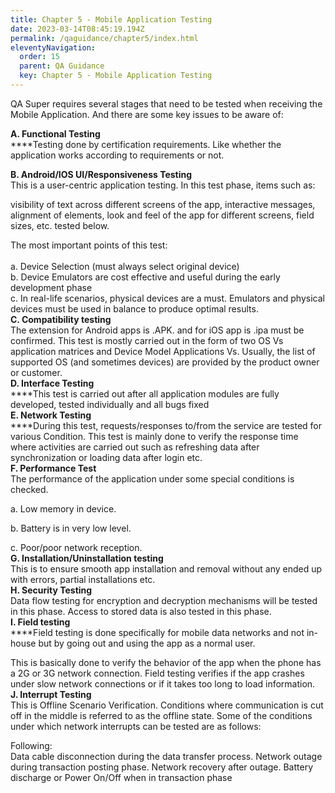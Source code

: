 ```yaml
---
title: Chapter 5 - Mobile Application Testing
date: 2023-03-14T08:45:19.194Z
permalink: /qaguidance/chapter5/index.html
eleventyNavigation:
  order: 15
  parent: QA Guidance
  key: Chapter 5 - Mobile Application Testing
---
```

<!--StartFragment-->

QA Super requires several stages that need to be tested when receiving the Mobile Application. And there are some key issues to be aware of:

**A. Functional Testing**\
\*\*\*\*Testing done by certification requirements. Like whether the application works according to requirements or not.

**B. Android/IOS UI/Responsiveness Testing**\
This is a user-centric application testing. In this test phase, items such as:

visibility of text across different screens of the app, interactive messages, alignment of elements, look and feel of the app for different screens, field sizes, etc. tested below.

The most important points of this test:\
\
a. Device Selection (must always select original device)\
b. Device Emulators are cost effective and useful during the early development phase\
c. In real-life scenarios, physical devices are a must. Emulators and physical devices must be used in balance to produce optimal results.\
**C. Compatibility testing**\
The extension for Android apps is .APK. and for iOS app is .ipa must be confirmed. This test is mostly carried out in the form of two OS Vs application matrices and Device Model Applications Vs. Usually, the list of supported OS (and sometimes devices) are provided by the product owner or customer.\
**D. Interface Testing**\
\*\*\*\*This test is carried out after all application modules are fully developed, tested individually and all bugs fixed\
**E. Network Testing**\
\*\*\*\*During this test, requests/responses to/from the service are tested for various Condition. This test is mainly done to verify the response time where activities are carried out such as refreshing data after synchronization or loading data after login etc.\
**F. Performance Test**\
The performance of the application under some special conditions is checked.

a. Low memory in device.

b. Battery is in very low level.

c. Poor/poor network reception.\
**G. Installation/Uninstallation testing**\
This is to ensure smooth app installation and removal without any ended up with errors, partial installations etc.\
**H. Security Testing**\
Data flow testing for encryption and decryption mechanisms will be tested in this phase. Access to stored data is also tested in this phase.\
**I. Field testing**\
\*\*\*\*Field testing is done specifically for mobile data networks and not in-house but by going out and using the app as a normal user.

This is basically done to verify the behavior of the app when the phone has a 2G or 3G network connection. Field testing verifies if the app crashes under slow network connections or if it takes too long to load information.\
**J. Interrupt Testing**\
This is Offline Scenario Verification. Conditions where communication is cut off in the middle is referred to as the offline state. Some of the conditions under which network interrupts can be tested are as follows:

Following:\
Data cable disconnection during the data transfer process. Network outage during transaction posting phase. Network recovery after outage. Battery discharge or Power On/Off when in transaction phase

<!--EndFragment-->